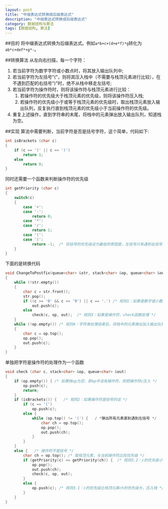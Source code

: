 ```yaml
---
layout: post
title: "中缀表达式转换成后缀表达式"
description: "中缀表达式转换成后缀表达式"
category: 数据结构与算法
tags: [数据结构, 算法]
---
```


##目的
将中缀表达式转换为后缀表达式。例如`a*b+c+(d+e*f)*g`转化为`ab*c+def*+g*-`。

##转换算法
从左向右扫描，每一个字符：
1. 若当前字符为数字字符或小数点时，将其放入输出队列中;
2. 若当前字符为左括号"("，则将其压入栈中（不需要与栈顶元素进行比较），在不遇到匹配的右括号")"时，绝不从栈中移走左括号;
3. 若当前字符为操作符时，则将该操作符与栈顶元素进行比较：
    1. 若操作符的优先级大于栈顶元素的优先级，则将该操作符压入栈;
    2. 若操作符的优先级小于或等于栈顶元素的优先级时，取出栈顶元素放入输出队列，反复执行直到栈顶元素的优先级小于当前操作符的优先级。
4. 重复上述操作，直到字符串的末尾，将栈中的元素弹出放入输出队列，知道栈为空。

##实现
算法中需要判断，当前字符是否是括号字符，这个简单，代码如下:
```c
int isBrackets (char c)
{
    if (c == '(' || c == ')')
        return 1;
    else
        return 0;
}
```
同时还需要一个函数来判断操作符的优先级
```c
int getPriority (char c)
{
    switch(c)
    {
        case '+':
        case '-':
            return 0;
        case '*':
        case '/':
            return 1;
        case '(':
        case ')':
            return -1;  /* 将括号的优先级设为最低的原因是，左括号只有遇到右括号才会弹出 */
    }
}
```
下面的是转换代码
```c
void ChangeToPostfix(queue<char> &str, stack<char> &op, queue<char> &out)
{
    while (!str.empty())
    {
        char c = str.front();
        str.pop();
        if ((c >= '0' && c <= '9') || c == '.') /* 规则1：如果是数字或小数点，加入到输出队列中 */
            out.push(c);
        else
            check(c, op, out);  /* 规则3：如果是操作符，check函数处理 */
    }
    while (!op.empty()) /* 规则4：字符串处理结束后，将栈中的元素弹出加入输出队列中 */
    {
        char c = op.top();
        op.pop();
        out.push(c);
    }
}
```
单独把字符是操作符的处理作为一个函数
```c
void check (char c, stack<char> &op, queue<char> &out)
{
    if (op.empty()) { /* 如果栈op为空，即op中没有操作符，则把操作符c压入 */
        op.push(c);
        return;
    }
    if (isBrackets()) {   /* 规则2：如果操作符是括号的话 */
        if (c == '(')
            op.push(c);
        else {
            while (op.top() != '(') {   / *弹出所有元素直到遇到左括号 */
                char ch = op.top();
                op.pop();
                out.push(ch);
            }
        }
    }
    else {   /* 操作符不是括号 */
        char ch = op.top(); /* 取栈顶元素，与当前操作符比较优先级 */
        if (getPriority(c) <= getPriority(ch)) {  /* 规则3.2：c的优先级小于栈顶元素ch的优先级 */
            op.pop();
            out.push(ch);
            check(c, op, out);
        }
        else {
            op.push(c); /* 规则3.1：c的优先级比栈顶元素ch的优先级大，压入栈 */
        }
    }
}
```
